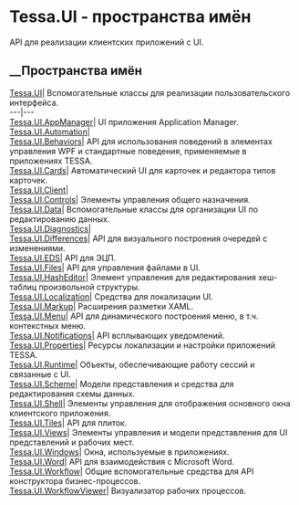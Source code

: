 # Tessa.UI - пространства имён
API для реализации клиентских приложений с UI.
##  __Пространства имён
[Tessa.UI](N_Tessa_UI.htm)| Вспомогательные классы для реализации
пользовательского интерфейса.  
---|---  
[Tessa.UI.AppManager](G_Tessa_UI_AppManager.htm)| UI приложения Application
Manager.  
[Tessa.UI.Automation](G_Tessa_UI_Automation.htm)|  
[Tessa.UI.Behaviors](N_Tessa_UI_Behaviors.htm)| API для использования
поведений в элементах управления WPF и стандартные поведения, применяемые в
приложениях TESSA.  
[Tessa.UI.Cards](G_Tessa_UI_Cards.htm)| Автоматический UI для карточек и
редактора типов карточек.  
[Tessa.UI.Client](N_Tessa_UI_Client.htm)|  
[Tessa.UI.Controls](G_Tessa_UI_Controls.htm)| Элементы управления общего
назначения.  
[Tessa.UI.Data](N_Tessa_UI_Data.htm)| Вспомогательные классы для организации
UI по редактированию данных.  
[Tessa.UI.Diagnostics](N_Tessa_UI_Diagnostics.htm)|  
[Tessa.UI.Differences](N_Tessa_UI_Differences.htm)| API для визуального
построения очередей с изменениями.  
[Tessa.UI.EDS](N_Tessa_UI_EDS.htm)| API для ЭЦП.  
[Tessa.UI.Files](G_Tessa_UI_Files.htm)| API для управления файлами в UI.  
[Tessa.UI.HashEditor](G_Tessa_UI_HashEditor.htm)| Элемент управления для
редактирования хеш-таблиц произвольной структуры.  
[Tessa.UI.Localization](G_Tessa_UI_Localization.htm)| Средства для локализации
UI.  
[Tessa.UI.Markup](N_Tessa_UI_Markup.htm)| Расширения разметки XAML.  
[Tessa.UI.Menu](N_Tessa_UI_Menu.htm)| API для динамического построения меню, в
т.ч. контекстных меню.  
[Tessa.UI.Notifications](G_Tessa_UI_Notifications.htm)| API всплывающих
уведомлений.  
[Tessa.UI.Properties](N_Tessa_UI_Properties.htm)| Ресурсы локализации и
настройки приложений TESSA.  
[Tessa.UI.Runtime](N_Tessa_UI_Runtime.htm)| Объекты, обеспечивающие работу
сессий и связанные с UI.  
[Tessa.UI.Scheme](G_Tessa_UI_Scheme.htm)| Модели представления и средства для
редактирования схемы данных.  
[Tessa.UI.Shell](G_Tessa_UI_Shell.htm)| Элементы управления для отображения
основного окна клиентского приложения.  
[Tessa.UI.Tiles](G_Tessa_UI_Tiles.htm)| API для плиток.  
[Tessa.UI.Views](G_Tessa_UI_Views.htm)| Элементы управления и модели
представления для UI представлений и рабочих мест.  
[Tessa.UI.Windows](N_Tessa_UI_Windows.htm)| Окна, используемые в приложениях.  
[Tessa.UI.Word](N_Tessa_UI_Word.htm)| API для взаимодействия с Microsoft Word.  
[Tessa.UI.Workflow](G_Tessa_UI_Workflow.htm)| Общие вспомогательные средства
для API конструктора бизнес-процессов.  
[Tessa.UI.WorkflowViewer](G_Tessa_UI_WorkflowViewer.htm)| Визуализатор рабочих
процессов.
